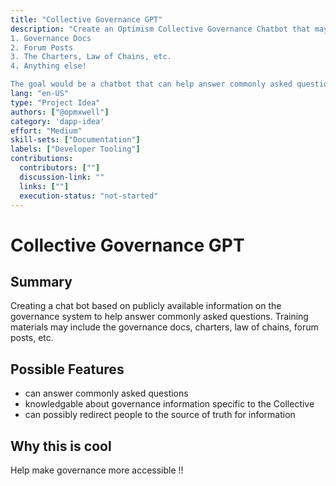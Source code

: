 ```yaml
---
title: "Collective Governance GPT"
description: "Create an Optimism Collective Governance Chatbot that may be trained with the following materials:
1. Governance Docs
2. Forum Posts
3. The Charters, Law of Chains, etc. 
4. Anything else!

The goal would be a chatbot that can help answer commonly asked questions related to governance processes, design of the governance system, delegations, etc!"
lang: "en-US"
type: "Project Idea"
authors: ["@opmxwell"]
category: 'dapp-idea'
effort: "Medium"
skill-sets: ["Documentation"]
labels: ["Developer Tooling"]
contributions:
  contributors: [""]
  discussion-link: ""
  links: [""]
  execution-status: "not-started"
---
```


# Collective Governance GPT

## Summary

Creating a chat bot based on publicly available information on the governance system to help answer commonly asked questions. Training materials may include the governance docs, charters, law of chains, forum posts, etc.

## Possible Features

- can answer commonly asked questions
- knowledgable about governance information specific to the Collective
- can possibly redirect people to the source of truth for information

## Why this is cool

Help make governance more accessible !!
